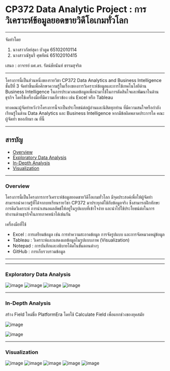# CP372 Data Analytic Project : การวิเคราะห์ข้อมูลยอดขายวิดีโอเกมทั่วโลก

---

จัดทำโดย
1. นางสาวกัลย์สุดา บัวตูม 65102010114
2. นางสาวณัฐนรี ศุขทัตน์ 65102010415

เสนอ : อาจารย์ ผศ.ดร. รัตน์ชัยนันท์ ธรรมสุจริต

---

โครงการนี้เป็นส่วนหนึ่งของรายวิชา CP372 Data Analytics and Business Intelligence ชั้นปีที่ 3 จัดทำขึ้นเพื่อศึกษาความรู้ในเรื่องของการวิเคราะห์ข้อมูลและการใช้เทคโนโลยีด้าน Business Intelligence ในการประมวลผลข้อมูลเพื่อนำมาใช้ในการตัดสินใจและพัฒนาในด้านธุรกิจ โดยใช้เครื่องมือที่มีความเกี่ยวข้อง เช่น Excel หรือ Tableau

ทางคณะผู้จัดทำหวังว่าโครงการนี้จะเป็นประโยชน์ต่อผู้อ่านและนิสิตทุกท่าน ที่มีความสนใจหรือกำลังเรียนรู้ในด้าน Data Analytics และ Business Intelligence หากมีข้อผิดพลาดประการใด คณะผู้จัดทำ ขออภัยมา ณ ที่นี้

---

## สารบัญ
- [Overview](#Overview)
- [Exploratory Data Analysis](#Exploratory-Data-Analysis)
- [In-Depth Analysis](#In-Depth-Analysis)
- [Visualization](#Visualization)

---
### Overview
โครงการนี้เป็นโครงการการวิเคราะห์ข้อมูลยอดขายวิดีโอเกมทั่วโลก มีจุดประสงค์เพื่อให้ผู้จัดทำสามารถนำความรู้ที่ได้จากบทเรียนรายวิชา CP372 มาประยุกต์ใช้กับข้อมูลจริง ซึ่งสามารถฝึกทักษะการคิดวิเคราะห์ การนำเสนอผลลัพธ์ให้อยู่ในรูปแบบที่เข้าใจง่าย และนำไปใช้ประโยชน์ต่อในการทำงานด้านธุรกิจในภายภาคหน้าได้เช่นกัน

เครื่องมือที่ใช้
- Excel : การเตรียมข้อมูล เช่น การทำความสะอาดข้อมูล การจัดรูปแบบ และการจัดหมวดหมู่ข้อมูล
- Tableau : วิเคราะห์และแสดงผลข้อมูลในรูปแบบภาพ (Visualization)
- Notepad : การบันทึกและอธิบายโค้ดในขั้นตอนต่างๆ
- GitHub : การเก็บรวบรวมข้อมูล

---



---


### Exploratory Data Analysis 
![image](https://github.com/user-attachments/assets/92bbd81a-10de-4f30-bdcf-784764395b1f)
![image](https://github.com/user-attachments/assets/0c4ef0c7-8697-4c36-a9b5-0b379c298a49)
![image](https://github.com/user-attachments/assets/b8739379-0105-4c6e-a2c7-d23f4fb3dbd6)
![image](https://github.com/user-attachments/assets/1db15267-57ee-49db-8942-1954356759e6)

---

### In-Depth Analysis
สร้าง Field ใหม่ชื่อ PlatformEra โดยใช้ Calculate Field เพื่อแยกช่วงของยุคสมัย

![image](https://github.com/user-attachments/assets/345c0624-180b-4212-93cb-e4285631f8f6)


![image](https://github.com/user-attachments/assets/a2b1f725-1ff5-4adb-83ad-0881735e65a1)

---

### Visualization
![image](https://github.com/user-attachments/assets/dd39db57-6c6f-404f-960a-a220397c9b27)
![image](https://github.com/user-attachments/assets/c772081c-4816-447b-bc0a-23b3d789c668)
![image](https://github.com/user-attachments/assets/b2299f04-02b9-4656-bce2-6c60b8b05c42)
![image](https://github.com/user-attachments/assets/63df8136-26ed-4c46-b821-412eadefb563)
![image](https://github.com/user-attachments/assets/5eed8502-ecd8-4ed1-a23d-786c880353a7)

